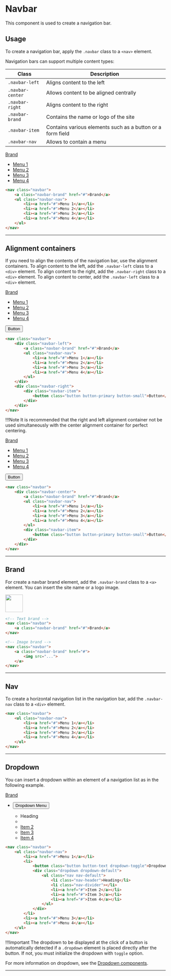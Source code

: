 # Navbar

This component is used to create a navigation bar.

## Usage

To create a navigation bar, apply the ```.navbar``` class to a ```<nav>``` element.

Navigation bars can support multiple content types:

| Class | Description |
| ------ | ------- |
| ```.navbar-left```   | Aligns content to the left |
| ```.navbar-center```   | Allows content to be aligned centrally |
| ```.navbar-right```   | Aligns content to the right |
| ```.navbar-brand```   | Contains the name or logo of the site |
| ```.navbar-item```   | Contains various elements such as a button or a form field |
| ```.navbar-nav```   | Allows to contain a menu |

<div class="docs-demo">
    <nav class="navbar material-grey-200">
        <a class="navbar-brand" href="#">Brand</a>
        <ul class="navbar-nav">
            <li><a href="#">Menu 1</a></li>
            <li><a href="#">Menu 2</a></li>
            <li><a href="#">Menu 3</a></li>
            <li><a href="#">Menu 4</a></li>
        </ul>
    </nav>
</div>

```html
<nav class="navbar">
    <a class="navbar-brand" href="#">Brand</a>
    <ul class="navbar-nav">
        <li><a href="#">Menu 1</a></li>
        <li><a href="#">Menu 2</a></li>
        <li><a href="#">Menu 3</a></li>
        <li><a href="#">Menu 4</a></li>
    </ul>
</nav>
```

-----------

## Alignment containers

If you need to align the contents of the navigation bar, use the alignment containers. To align content to the left, add the ```.navbar-left``` class to a ```<div>``` element. To align content to the right, add the ```.navbar-right``` class to a ```<div>``` element. To align content to center, add the ```.navbar-left``` class to a ```<div>``` element.

<div class="docs-demo">
    <nav class="navbar material-grey-200">
        <div class="navbar-left">
            <a class="navbar-brand" href="#">Brand</a>
            <ul class="navbar-nav">
                <li><a href="#">Menu 1</a></li>
                <li><a href="#">Menu 2</a></li>
                <li><a href="#">Menu 3</a></li>
                <li><a href="#">Menu 4</a></li>
            </ul>
        </div>
        <div class="navbar-right">
            <div class="navbar-item">
                <button class="button button-primary button-small">Button</button>
            </div>
        </div>
    </nav>
</div>

```html
<nav class="navbar">
    <div class="navbar-left">
        <a class="navbar-brand" href="#">Brand</a>
        <ul class="navbar-nav">
            <li><a href="#">Menu 1</a></li>
            <li><a href="#">Menu 2</a></li>
            <li><a href="#">Menu 3</a></li>
            <li><a href="#">Menu 4</a></li>
        </ul>
    </div>
    <div class="navbar-right">
        <div class="navbar-item">
            <button class="button button-primary button-small">Button</button>
        </div>
    </div>
</nav>
```

!!!Note
    It is recommended that the right and left alignment container not be used simultaneously with the center alignment container for perfect centering.

<div class="docs-demo">
    <nav class="navbar material-grey-200">
        <div class="navbar-center">
            <a class="navbar-brand" href="#">Brand</a>
            <ul class="navbar-nav">
                <li><a href="#">Menu 1</a></li>
                <li><a href="#">Menu 2</a></li>
                <li><a href="#">Menu 3</a></li>
                <li><a href="#">Menu 4</a></li>
            </ul>
            <div class="navbar-item">
                <button class="button button-primary button-small">Button</button>
            </div>
        </div>
    </nav>
</div>

```html
<nav class="navbar">
    <div class="navbar-center">
        <a class="navbar-brand" href="#">Brand</a>
        <ul class="navbar-nav">
            <li><a href="#">Menu 1</a></li>
            <li><a href="#">Menu 2</a></li>
            <li><a href="#">Menu 3</a></li>
            <li><a href="#">Menu 4</a></li>
        </ul>
        <div class="navbar-item">
            <button class="button button-primary button-small">Button</button>
        </div>
    </div>
</nav>
```

-----------

## Brand

For create a navbar brand element, add the ```.navbar-brand``` class to a ```<a>``` element. You can insert the site name or a logo image.

<div class="docs-demo">
    <nav class="navbar material-grey-200">
        <div class="navbar-left">
            <a class="navbar-brand" href="#">
                <img src="../assets/images/vibrance-framework-logo-x72.png" width="55">
            </a>
        </div>
    </nav>
</div>

```html
<!-- Text brand -->
<nav class="navbar">
    <a class="navbar-brand" href="#">Brand</a>
</nav>

<!-- Image brand -->
<nav class="navbar">
    <a class="navbar-brand" href="#">
        <img src="...">
    </a>
</nav>
```

-----------

## Nav

To create a horizontal navigation list in the navigation bar, add the ```.navbar-nav``` class to a ```<div>``` element.

```html
<nav class="navbar">
    <ul class="navbar-nav">
        <li><a href="#">Menu 1</a></li>
        <li><a href="#">Menu 2</a></li>
        <li><a href="#">Menu 3</a></li>
        <li><a href="#">Menu 4</a></li>
    </ul>
</nav>
```

-----------

## Dropdown

You can insert a dropdown within an element of a navigation list as in the following example.

<div class="docs-demo">
    <nav class="navbar material-grey-200">
        <div class="navbar-left">
            <a class="navbar-brand" href="#">Brand</a>
            <ul class="navbar-nav">
                <li>
                    <button class="button button-text dropdown-toggle">Dropdown Menu</button>
                    <div class="dropdown dropdown-default" data-mode="hover">
                        <ul class="nav nav-default">
                            <li class="nav-header">Heading</li>
                            <li class="nav-divider"></li>
                            <li><a href="#">Item 2</a></li>
                            <li><a href="#">Item 3</a></li>
                            <li><a href="#">Item 4</a></li>
                        </ul>
                    </div>
                </li>
            </ul>
        </div>
    </nav>
</div>

```html
<nav class="navbar">
    <ul class="navbar-nav">
        <li><a href="#">Menu 1</a></li>
        <li>
            <button class="button button-text dropdown-toggle">Dropdown</button>
            <div class="dropdown dropdown-default">
                <ul class="nav nav-default">
                    <li class="nav-header">Heading</li>
                    <li class="nav-divider"></li>
                    <li><a href="#">Item 2</a></li>
                    <li><a href="#">Item 3</a></li>
                    <li><a href="#">Item 4</a></li>
                </ul>
            </div>
        </li>
        <li><a href="#">Menu 3</a></li>
        <li><a href="#">Menu 4</a></li>
    </ul>
</nav>
```

!!!Important
    The dropdown to be displayed at the click of a button is automatically detected if a ```.dropdown``` element is placed directly after the button. If not, you must initialize the dropdown with ```toggle``` option.

For more information on dropdown, see the [Dropdown components](dropdown.md).

-----------

